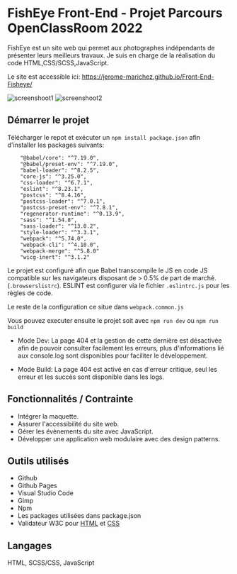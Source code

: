 
# FishEye Front-End - Projet Parcours OpenClassRoom 2022

FishEye est un site web qui permet aux photographes indépendants de présenter leurs meilleurs travaux. 
Je suis en charge de la réalisation du code HTML,CSS/SCSS,JavaScript.

Le site est accessible ici: https://jerome-marichez.github.io/Front-End-Fisheye/

![screenshoot1](https://github.com/digitstudio/Front-End-Fisheye/blob/main/assets/screenshoot/29ef5e6d36265b9d39e972da0889d33e.png)
![screenshoot2](https://github.com/digitstudio/Front-End-Fisheye/blob/main/assets/screenshoot/597c339a0c62b6ab9e2c0d773adeb0f3.jpg)

## Démarrer le projet
Télécharger le repot et exécuter un ```npm install package.json``` afin d'installer les packages suivants:

```
    "@babel/core": "^7.19.0",
    "@babel/preset-env": "^7.19.0",
    "babel-loader": "^8.2.5",
    "core-js": "^3.25.0",
    "css-loader": "^6.7.1",
    "eslint": "^8.23.1",
    "postcss": "^8.4.16",
    "postcss-loader": "^7.0.1",
    "postcss-preset-env": "^7.8.1",
    "regenerator-runtime": "^0.13.9",
    "sass": "^1.54.8",
    "sass-loader": "^13.0.2",
    "style-loader": "^3.3.1",
    "webpack": "^5.74.0",
    "webpack-cli": "^4.10.0",
    "webpack-merge": "^5.8.0"
    "wicg-inert": "^3.1.2"
```


Le projet est configuré afin que Babel transcompile le JS en code JS compatible sur les navigateurs disposant de > 0.5% de part de marché. (```.browserslistrc```).
ESLINT est configurer via le fichier ```.eslintrc.js``` pour les règles de code.

 Le reste de la configuration ce situe dans ```webpack.common.js```

Vous pouvez executer ensuite le projet soit avec ```npm run dev``` ou ```npm run build```

- Mode Dev: La page 404 et la gestion de cette dernière est désactivée afin de pouvoir consulter facilement les erreurs, plus d'informations lié aux console.log sont disponibles pour faciliter le développement.

- Mode Build: La page 404 est activé en cas d'erreur critique, seul les erreur et les succès sont disponible dans les logs.


## Fonctionnalités / Contrainte

- Intégrer la maquette.
- Assurer l'accessibilité du site web.
- Gérer les évènements du site avec JavaScript.
- Développer une application web modulaire avec des design patterns.


## Outils  utilisés

- Github
- Github Pages
- Visual Studio Code
- Gimp
- Npm
- Les packages utilisées dans package.json
- Validateur W3C pour [HTML](https://validator.w3.org/) et [CSS](https://jigsaw.w3.org/css-validator/#validate_by_upload)

## Langages

HTML, SCSS/CSS, JavaScript
